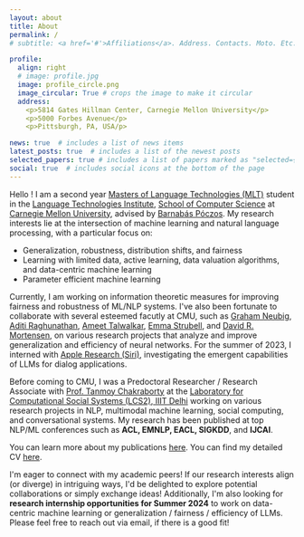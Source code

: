 ```yaml
---
layout: about
title: About
permalink: /
# subtitle: <a href='#'>Affiliations</a>. Address. Contacts. Moto. Etc.

profile:
  align: right
  # image: profile.jpg
  image: profile_circle.png
  image_circular: True # crops the image to make it circular
  address:
    <p>5814 Gates Hillman Center, Carnegie Mellon University</p>
    <p>5000 Forbes Avenue</p>
    <p>Pittsburgh, PA, USA/p>

news: true  # includes a list of news items
latest_posts: true  # includes a list of the newest posts
selected_papers: true # includes a list of papers marked as "selected={true}"
social: true  # includes social icons at the bottom of the page
---
```


Hello ! I am a second year <a href="https://lti.cs.cmu.edu/mlt/">Masters of Language Technologies (MLT)</a> student in the <a href="https://www.lti.cs.cmu.edu/">Language Technologies Institute</a>, <a href="https://www.cs.cmu.edu/">School of Computer Science</a> at <a href="https://www.cmu.edu/">Carnegie Mellon University</a>, advised by <a href="https://www.cs.cmu.edu/~bapoczos/">Barnabás Póczos</a>. My research interests lie at the intersection of machine learning and natural language processing, with a particular focus on:
<ul>
  <li>Generalization, robustness, distribution shifts, and fairness</li>
  <li>Learning with limited data, active learning, data valuation algorithms, and data-centric machine learning</li>
  <li>Parameter efficient machine learning</li>
</ul>  

Currently, I am working on information theoretic measures for improving fairness and robustness of ML/NLP systems. I've also been fortunate to collaborate with several esteemed facutly at CMU, such as <a href="http://www.phontron.com/index.php">Graham Neubig</a>, <a href="https://www.cs.cmu.edu/~aditirag/">Aditi Raghunathan</a>, <a href="https://www.cs.cmu.edu/~atalwalk/">Ameet Talwalkar</a>, <a href="https://strubell.github.io">Emma Strubell</a>, and <a href="https://www.cs.cmu.edu/~dmortens/">David R. Mortensen</a>, on various research projects that analyze and improve generalization and efficiency of neural networks. For the summer of 2023, I interned with <a href="https://machinelearning.apple.com">Apple Research (Siri)</a>, investigating the emergent capabilities of LLMs for dialog applications. 

Before coming to CMU, I was a Predoctoral Researcher / Research Associate with <a href="https://tanmoychak.com/">Prof. Tanmoy Chakraborty</a> at the <a href="https://www.lcs2.in/">Laboratory for Computational Social Systems (LCS2), IIIT Delhi</a> working on various research projects in NLP, multimodal machine learning, social computing, and conversational systems. My research has been published at top NLP/ML conferences such as <strong>ACL, EMNLP, EACL, SIGKDD</strong>, and <strong>IJCAI</strong>. 

You can learn more about my publications [here](./publications). You can find my detailed CV [here](./assets/pdf/Atharva_Kulkarni_CV.pdf).

I'm eager to connect with my academic peers! If our research interests align (or diverge) in intriguing ways, I'd be delighted to explore potential collaborations or simply exchange ideas! Additionally, I'm also looking for <strong>research internship opportunities for Summer 2024</strong> to work on data-centric machine learning or generalization / fairness / efficiency of LLMs. Please feel free to reach out via email, if there is a good fit!